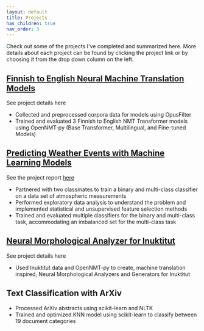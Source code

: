 ```yaml
---
layout: default
title: Projects
has_children: true
nav_order: 3
---
```

Check out some of the projects I've completed and summarized here. More details about each project can be found by clicking the project link or by choosing it from the drop down column on the left.

## [Finnish to English Neural Machine Translation Models](/projects/nmt.md)
See project details here
- Collected and preprocessed corpora data for models using OpusFilter
- Trained and evaluated 3 Finnish to English NMT Transformer models using OpenNMT‑py (Base Transformer, Multilingual, and Fine-tuned Models)


## [Predicting Weather Events with Machine Learning Models](./ml.md)
See the project report [here](../docs/Machine_Learning_Project_Group93.pdf)
- Partnered with two classmates to train a binary and multi-class classifier on a data set of atmospheric measurements
- Performed exploratory data analysis to understand the problem and implemented statistical and unsupervised feature selection methods
- Trained and evaluated multiple classifiers for the binary and multi-class task, accommodating an imbalanced set for the multi-class task

## [Neural Morphological Analyzer for Inuktitut](./compmorph.md)
See project details here
- Used Inuktitut data and OpenNMT-py to create, machine translation inspired, Neural Morphological Analyzers and Generators for Inuktitut

## Text Classification with ArXiv
- Processed ArXiv abstracts using scikit-learn and NLTK
- Trained and optimized KNN model using scikit-learn to classify between 19 document categories
